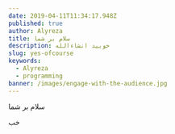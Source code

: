 ```yaml
---
date: 2019-04-11T11:34:17.948Z
published: true
author: Alyreza
title: سلام بر شما
description: خوبید انشاءالله
slug: yes-ofcourse
keywords:
  - Alyreza
  - programming
banner: /images/engage-with-the-audience.jpg
---
```

سلام بر شما

خب
